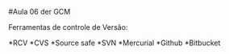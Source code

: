 #Aula 06 der GCM

Ferramentas de controle de Versão:

*RCV
*CVS
*Source safe
*SVN
*Mercurial
*Github
*Bitbucket
